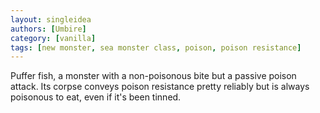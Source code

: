 ```yaml
---
layout: singleidea
authors: [Umbire]
category: [vanilla]
tags: [new monster, sea monster class, poison, poison resistance]
---
```

Puffer fish, a monster with a non-poisonous bite but a passive poison attack.
Its corpse conveys poison resistance pretty reliably but is always poisonous to
eat, even if it's been tinned.

